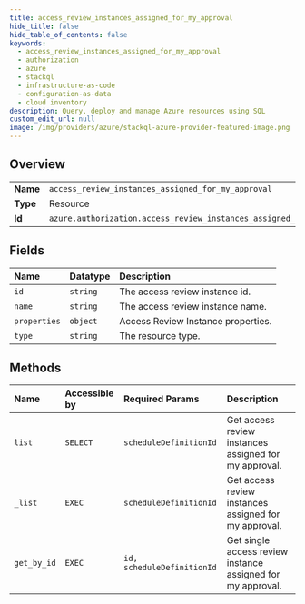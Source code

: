 ```yaml
---
title: access_review_instances_assigned_for_my_approval
hide_title: false
hide_table_of_contents: false
keywords:
  - access_review_instances_assigned_for_my_approval
  - authorization
  - azure    
  - stackql
  - infrastructure-as-code
  - configuration-as-data
  - cloud inventory
description: Query, deploy and manage Azure resources using SQL
custom_edit_url: null
image: /img/providers/azure/stackql-azure-provider-featured-image.png
---
```

  
    

## Overview
<table><tbody>
<tr><td><b>Name</b></td><td><code>access_review_instances_assigned_for_my_approval</code></td></tr>
<tr><td><b>Type</b></td><td>Resource</td></tr>
<tr><td><b>Id</b></td><td><code>azure.authorization.access_review_instances_assigned_for_my_approval</code></td></tr>
</tbody></table>

## Fields
| Name | Datatype | Description |
|:-----|:---------|:------------|
| `id` | `string` | The access review instance id. |
| `name` | `string` | The access review instance name. |
| `properties` | `object` | Access Review Instance properties. |
| `type` | `string` | The resource type. |
## Methods
| Name | Accessible by | Required Params | Description |
|:-----|:--------------|:----------------|:------------|
| `list` | `SELECT` | `scheduleDefinitionId` | Get access review instances assigned for my approval. |
| `_list` | `EXEC` | `scheduleDefinitionId` | Get access review instances assigned for my approval. |
| `get_by_id` | `EXEC` | `id, scheduleDefinitionId` | Get single access review instance assigned for my approval. |
